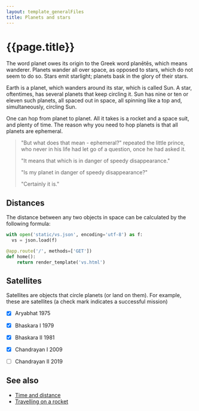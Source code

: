 ```yaml
---
layout: template_generalFiles
title: Planets and stars
---
```


# {{page.title}}

The word planet owes its origin to the Greek word planētēs, which means wanderer. Planets wander all over space, as opposed to stars, which do not seem to do so. Stars emit starlight; planets bask in the glory of their stars.

Earth is a planet, which wanders around its star, which is called Sun. A star, oftentimes, has several planets that keep circling it. Sun has nine or ten or eleven such planets, all spaced out in space, all spinning like a top and, simultaneously, circling Sun.

One can hop from planet to planet. All it takes is a rocket and a space suit, and plenty of time. The reason why you need to hop planets is that all planets are ephemeral.

> 
> "But what does that mean - ephemeral?" repeated the little prince, who never in his life had let go of a question, once he had asked it.
>
> "It means that which is in danger of speedy disappearance."
>
> "Is my planet in danger of speedy disappearance?"
>
> "Certainly it is."

## Distances

The distance between any two objects in space can be calculated by the following formula:

```python
with open('static/vs.json', encoding='utf-8') as f:
  vs = json.load(f)

@app.route('/', methods=['GET'])
def home():
    return render_template('vs.html')

```

## Satellites

Satellites are objects that circle planets (or land on them). For example, these are satellites (a check mark indicates a successful mission)

- [x] Aryabhat 1975
- [x] Bhaskara I 1979
- [x] Bhaskara II 1981
- [x] Chandrayan I 2009
- [ ] Chandrayan II 2019


## See also

-  [Time and distance](time_distance.md)
-  [Travelling on a rocket](rockets_travelling.md)

